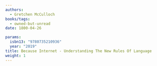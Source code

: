 ```yaml
---
authors:
  - Gretchen McCulloch
books/tags:
  - owned-but-unread
date: 1800-04-26

params:
  isbn13: "9780735210936"
  year: "2019"
title: Because Internet - Understanding The New Rules Of Language
weight: 1
---
```


<!--more-->
